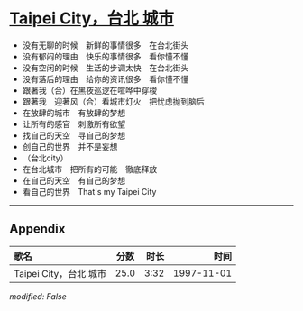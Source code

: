 # [Taipei City，台北 城市](https://music.163.com/song?id=67829)

* 没有无聊的时候　新鲜的事情很多　在台北街头
* 没有郁闷的理由　快乐的事情很多　看你懂不懂
* 没有空闲的时候　生活的步调太快　在台北街头
* 没有落后的理由　给你的资讯很多　看你懂不懂
* 跟著我（合）在黑夜巡逻在喧哗中穿梭
* 跟著我　迎著风（合）看城市灯火　把忧虑抛到脑后
* 在放肆的城市　有放肆的梦想
* 让所有的感官　刺激所有欲望
* 找自己的天空　寻自己的梦想
* 创自己的世界　并不是妄想
* （台北city）
* 在台北城市　把所有的可能　徹底释放
* 在自己的天空　有自己的梦想
* 看自己的世界　That's my Taipei City


---

## Appendix

|歌名|分数|时长|时间|
|:---|:---:|---:|---:|
|Taipei City，台北 城市|25.0|3:32|1997-11-01

*modified: False*